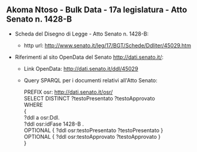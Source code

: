 ## Akoma Ntoso - Bulk Data - 17a legislatura - Atto Senato n. 1428-B ##

* Scheda del Disegno di Legge - Atto Senato n. 1428-B:
	* http url: http://www.senato.it/leg/17/BGT/Schede/Ddliter/45029.htm

* Riferimenti al sito OpenData del Senato http://dati.senato.it/:
	* Link OpenData: http://dati.senato.it/ddl/45029
	* Query SPARQL per i documenti relativi all'Atto Senato:

        PREFIX osr: <http://dati.senato.it/osr/>  
		SELECT DISTINCT ?testoPresentato ?testoApprovato  
		WHERE  
		{  
		    ?ddl a osr:Ddl.  
		    ?ddl osr:idFase 1428-B .  
		    OPTIONAL { ?ddl osr:testoPresentato ?testoPresentato }  
		    OPTIONAL { ?ddl osr:testoApprovato ?testoApprovato }  
		}
		